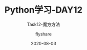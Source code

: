 ---
layout:     post
title:      Python学习-DAY12
subtitle:   Task12-魔方方法
date:       2020-08-03
author:     flyshare
header-img: img/post-bg-rwd.jpg
catalog: true
tags:
    - python
---